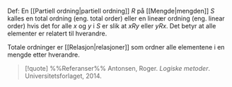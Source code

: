 Def:
En [[Partiell ordning|partiell ordning]] $R$ på [[Mengde|mengden]] $S$ kalles en total ordning (eng. total order) eller en lineær ordning (eng. linear order) hvis det for alle $x$ og $y$ i $S$ er slik at $xRy$ eller $yRx$. Det betyr at alle elementer er relatert til hverandre.

Totale ordninger er [[Relasjon|relasjoner]] som ordner alle elementene i en mengde etter hverandre. 

> [!quote] %%Referanser%%
Antonsen, Roger. *Logiske metoder*. Universitetsforlaget, 2014.